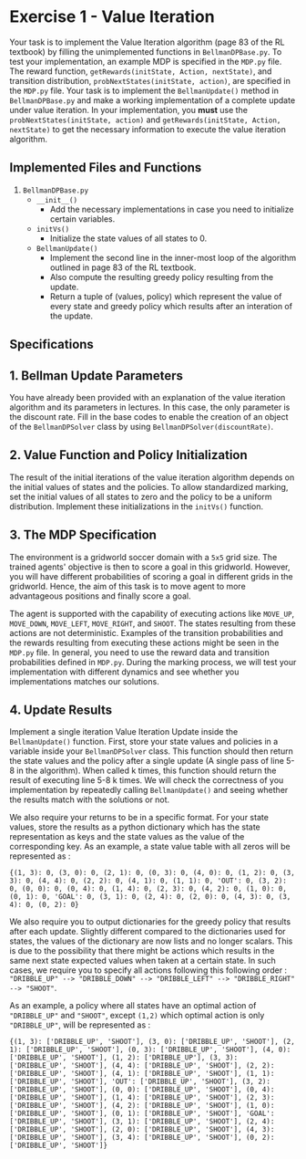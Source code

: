 # Exercise 1 - Value Iteration

Your task is to implement the Value Iteration algorithm (page 83 of the RL textbook) by filling the unimplemented functions in `BellmanDPBase.py`. To test your implementation, an example MDP is specified in the `MDP.py` file.  The reward function, `getRewards(initState, Action, nextState)`, and transition distribution, `probNextStates(initState, action)`, are specified in the `MDP.py` file. Your task is to implement the `BellmanUpdate()` method in `BellmanDPBase.py` and make a working implementation of a complete update under value iteration. In your implementation, you **must** use the `probNextStates(initState, action)` and `getRewards(initState, Action, nextState)` to get the necessary information to execute the value iteration algorithm.

## Implemented Files and Functions
1. `BellmanDPBase.py`
   - `__init__()`
     - Add the necessary implementations in case you need to initialize certain variables.
   - `initVs()`
     - Initialize the state values of all states to 0.
   - `BellmanUpdate()`
     - Implement the second line in the inner-most loop of the algorithm outlined in page 83 of the RL textbook.
     - Also compute the resulting greedy policy resulting from the update.
     - Return a tuple of (values, policy) which represent the value of every state and greedy policy which results after an interation of the update.
   
## Specifications

## 1. Bellman Update Parameters
You have already been provided with an explanation of the value iteration algorithm and its parameters in lectures. In this case, the only parameter is the discount rate. Fill in the base codes to enable the creation of an object of the `BellmanDPSolver` class by using `BellmanDPSolver(discountRate)`.

## 2. Value Function and Policy Initialization
The result of the initial iterations of the value iteration algorithm depends on the initial values of states and the policies. To allow standardized marking, set the initial values of all states to zero and the policy to be a uniform distribution. Implement these initializations in the `initVs()` function.

## 3. The MDP Specification
The environment is a gridworld soccer domain with a `5x5` grid size. The trained agents' objective is then to score a goal in this gridworld. However, you will have different probabilities of scoring a goal in different grids in the gridworld. Hence, the aim of this task is to move agent to more advantageous positions and finally score a goal.

The agent is supported with the capability of executing actions like `MOVE_UP`, `MOVE_DOWN`, `MOVE_LEFT`, `MOVE_RIGHT`, and `SHOOT`. The states resulting from these actions are not deterministic. Examples of the transition probabilities and the rewards resulting from executing these actions might be seen in the `MDP.py` file. In general, you need to use the reward data and transition probabilities defined in `MDP.py`. During the marking process, we will test your implementation with different dynamics and see whether you implementations matches our solutions.

## 4. Update Results
Implement a single iteration Value Iteration Update inside the `BellmanUpdate()` function. First, store your state values and policies in a variable inside your `BellmanDPSolver` class. This function should then return the state values and the policy after a single update (A single pass of line 5-8 in the algorithm). When called k times, this function should return the result of executing line 5-8 k times. We will check the correctness of you implementation by repeatedly calling `BellmanUpdate()` and seeing whether the results match with the solutions or not.

We also require your returns to be in a specific format. For your state values, store the results as a python dictionary which has the state representation as keys and the state values as the value of the corresponding key. As an example, a state value table with all zeros will be represented as :

`{(1, 3): 0, (3, 0): 0, (2, 1): 0, (0, 3): 0, (4, 0): 0, (1, 2): 0, (3, 3): 0, (4, 4): 0, (2, 2): 0, (4, 1): 0, (1, 1): 0, 'OUT': 0, (3, 2): 0, (0, 0): 0, (0, 4): 0, (1, 4): 0, (2, 3): 0, (4, 2): 0, (1, 0): 0, (0, 1): 0, 'GOAL': 0, (3, 1): 0, (2, 4): 0, (2, 0): 0, (4, 3): 0, (3, 4): 0, (0, 2): 0}`

We also require you to output dictionaries for the greedy policy that results after each update. Slightly different compared to the dictionaries used for states, the values of the dictionary are now lists and no longer scalars. This is due to the possibility that there might be actions which results in the same next state expected values when taken at a certain state. In such cases, we require you to specify all actions following this following order : `"DRIBBLE_UP" --> "DRIBBLE_DOWN" --> "DRIBBLE_LEFT" --> "DRIBBLE_RIGHT" --> "SHOOT"`.

As an example, a policy where all states have an optimal action of `"DRIBBLE_UP"` and `"SHOOT"`, except `(1,2)` which optimal action is only `"DRIBBLE_UP"`, will be represented as :

`{(1, 3): ['DRIBBLE_UP', 'SHOOT'], (3, 0): ['DRIBBLE_UP', 'SHOOT'], (2, 1): ['DRIBBLE_UP', 'SHOOT'], (0, 3): ['DRIBBLE_UP', 'SHOOT'], (4, 0): ['DRIBBLE_UP', 'SHOOT'], (1, 2): ['DRIBBLE_UP'], (3, 3): ['DRIBBLE_UP', 'SHOOT'], (4, 4): ['DRIBBLE_UP', 'SHOOT'], (2, 2): ['DRIBBLE_UP', 'SHOOT'], (4, 1): ['DRIBBLE_UP', 'SHOOT'], (1, 1): ['DRIBBLE_UP', 'SHOOT'], 'OUT': ['DRIBBLE_UP', 'SHOOT'], (3, 2): ['DRIBBLE_UP', 'SHOOT'], (0, 0): ['DRIBBLE_UP', 'SHOOT'], (0, 4): ['DRIBBLE_UP', 'SHOOT'], (1, 4): ['DRIBBLE_UP', 'SHOOT'], (2, 3): ['DRIBBLE_UP', 'SHOOT'], (4, 2): ['DRIBBLE_UP', 'SHOOT'], (1, 0): ['DRIBBLE_UP', 'SHOOT'], (0, 1): ['DRIBBLE_UP', 'SHOOT'], 'GOAL': ['DRIBBLE_UP', 'SHOOT'], (3, 1): ['DRIBBLE_UP', 'SHOOT'], (2, 4): ['DRIBBLE_UP', 'SHOOT'], (2, 0): ['DRIBBLE_UP', 'SHOOT'], (4, 3): ['DRIBBLE_UP', 'SHOOT'], (3, 4): ['DRIBBLE_UP', 'SHOOT'], (0, 2): ['DRIBBLE_UP', 'SHOOT']}`

